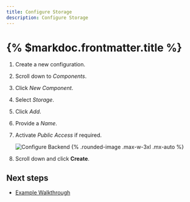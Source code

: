 ```yaml
---
title: Configure Storage
description: Configure Storage
---
```


# {% $markdoc.frontmatter.title %}



1. Create a new configuration.
2. Scroll down to *Components*.
3. Click *New Component*.
4. Select *Storage*.
5. Click *Add*.
6. Provide a *Name*.
7. Activate *Public Access* if required.

     ![Configure Backend](/images/configure/storage.png) {%  .rounded-image .max-w-3xl .mx-auto %}
8. Scroll down and click **Create**.


## Next steps

- [Example Walkthrough](/example-walkthrough)
